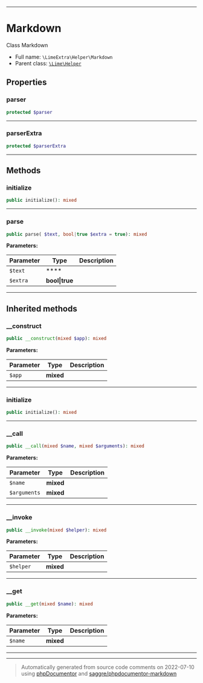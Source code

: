 ***

# Markdown

Class Markdown



* Full name: `\LimeExtra\Helper\Markdown`
* Parent class: [`\Lime\Helper`](../../Lime/Helper.md)



## Properties


### parser



```php
protected $parser
```






***

### parserExtra



```php
protected $parserExtra
```






***

## Methods


### initialize



```php
public initialize(): mixed
```











***

### parse



```php
public parse( $text, bool|true $extra = true): mixed
```








**Parameters:**

| Parameter | Type | Description |
|-----------|------|-------------|
| `$text` | **** |  |
| `$extra` | **bool&#124;true** |  |




***


## Inherited methods


### __construct



```php
public __construct(mixed $app): mixed
```








**Parameters:**

| Parameter | Type | Description |
|-----------|------|-------------|
| `$app` | **mixed** |  |




***

### initialize



```php
public initialize(): mixed
```











***

### __call



```php
public __call(mixed $name, mixed $arguments): mixed
```








**Parameters:**

| Parameter | Type | Description |
|-----------|------|-------------|
| `$name` | **mixed** |  |
| `$arguments` | **mixed** |  |




***

### __invoke



```php
public __invoke(mixed $helper): mixed
```








**Parameters:**

| Parameter | Type | Description |
|-----------|------|-------------|
| `$helper` | **mixed** |  |




***

### __get



```php
public __get(mixed $name): mixed
```








**Parameters:**

| Parameter | Type | Description |
|-----------|------|-------------|
| `$name` | **mixed** |  |




***


***
> Automatically generated from source code comments on 2022-07-10 using [phpDocumentor](http://www.phpdoc.org/) and [saggre/phpdocumentor-markdown](https://github.com/Saggre/phpDocumentor-markdown)
